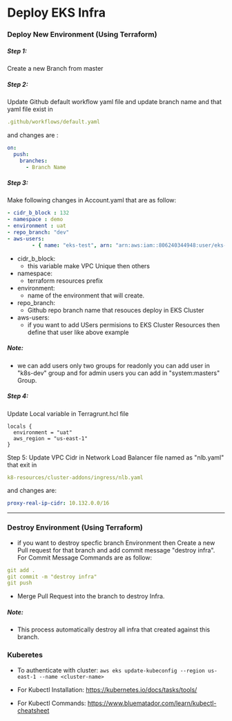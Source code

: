 # Deploy EKS Infra

### Deploy New Environment (Using Terraform)

##### Step 1:
Create a new Branch from master 

##### Step 2: 
Update Github default workflow yaml file and update branch name and that yaml file exist in 
``` yaml
.github/workflows/default.yaml
```
and changes are :
``` yaml
on:
  push:
    branches:
      - Branch Name
```

##### Step 3:
Make following changes in Account.yaml that are as follow:


``` yaml
- cidr_b_block : 132
- namespace : demo
- environment : uat
- repo_branch: "dev"
- aws-users:
        - { name: "eks-test", arn: "arn:aws:iam::806240344948:user/eks-test", groups: ["k8s-dev"] } 
```
- cidr_b_block: 
    - this variable make VPC Unique then others 
- namespace:
    - terraform resources prefix
- environment:
    - name of the environment that will create.
-  repo_branch: 
    - Github repo branch name that resouces deploy in EKS Cluster 
-  aws-users: 
    - if you want to add USers permisions to EKS Cluster Resources then define that user like above example

##### Note: 
- we can add users only two groups for readonly you can add user in "k8s-dev" group and for admin users you can add in "system:masters" Group.
 
##### Step 4:
Update Local variable in Terragrunt.hcl file 
``` hcl
locals {
  environment = "uat"
  aws_region = "us-east-1"
}
```

Step 5: 
Update VPC Cidr in Network Load Balancer file named as "nlb.yaml" that exit in 
``` yaml
k8-resources/cluster-addons/ingress/nlb.yaml
```
and changes are:
``` yaml 
proxy-real-ip-cidr: 10.132.0.0/16
```
<hr>

### Destroy Environment (Using Terraform)


- if you want to destroy specfic branch Environment then Create a new Pull request for that branch and add commit message "destroy infra".
For Commit Message Commands are as follow:

``` yaml
git add .
git commit -m "destroy infra"
git push 
```

- Merge Pull Request into the branch to destroy Infra.

##### Note: 
- This process automatically destroy all infra that created against this branch.

### Kuberetes

- To authenticate with cluster:
```aws eks update-kubeconfig --region us-east-1 --name <cluster-name>```

- For Kubectl Installation:
https://kubernetes.io/docs/tasks/tools/
- For Kubectl Commands:
https://www.bluematador.com/learn/kubectl-cheatsheet